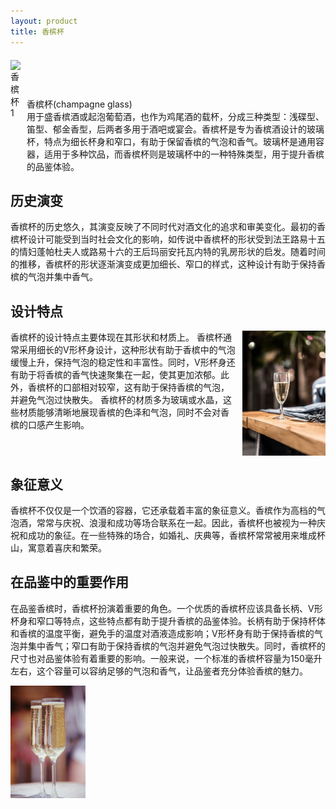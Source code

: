 ```yaml
---
layout: product
title: 香槟杯
---
```


<div style="display:flex;align-items:flex-end;margin-top:20px">
<img src="/assets/css/B5.jpg" class="img-fluid" alt="香槟杯1" style="height:180px;"/>
<div style="margin-left:10px">
<div class="glass-title">香槟杯(champagne glass)</div>
用于盛香槟酒或起泡葡萄酒，也作为鸡尾酒的载杯，分成三种类型：浅碟型、笛型、郁金香型，后两者多用于酒吧或宴会。香槟杯是专为香槟酒设计的玻璃杯，特点为细长杯身和窄口，有助于保留香槟的气泡和香气。玻璃杯是通用容器，适用于多种饮品，而香槟杯则是玻璃杯中的一种特殊类型，用于提升香槟的品鉴体验。
</div>
</div>



## 历史演变

香槟杯的历史悠久，其演变反映了不同时代对酒文化的追求和审美变化。最初的香槟杯设计可能受到当时社会文化的影响，如传说中香槟杯的形状受到法王路易十五的情妇蓬帕杜夫人或路易十六的王后玛丽安托瓦内特的乳房形状的启发。随着时间的推移，香槟杯的形状逐渐演变成更加细长、窄口的样式，这种设计有助于保持香槟的气泡并集中香气。


## 设计特点


<div style="display:flex">
<div style="margin-right:10px">香槟杯的设计特点主要体现在其形状和材质上。
香槟杯通常采用细长的V形杯身设计，这种形状有助于香槟中的气泡缓慢上升，保持气泡的稳定性和丰富性。同时，V形杯身还有助于将香槟的香气快速聚集在一起，使其更加浓郁。此外，香槟杯的口部相对较窄，这有助于保持香槟的气泡，并避免气泡过快散失。
香槟杯的材质多为玻璃或水晶，这些材质能够清晰地展现香槟的色泽和气泡，同时不会对香槟的口感产生影响。</div>
<img src="/assets/css/images/glass/glass-1-2.jpg" class="img-fluid" alt="香槟杯2" style="height: 200px;"/>

</div>


## 象征意义

香槟杯不仅仅是一个饮酒的容器，它还承载着丰富的象征意义。香槟作为高档的气泡酒，常常与庆祝、浪漫和成功等场合联系在一起。因此，香槟杯也被视为一种庆祝和成功的象征。在一些特殊的场合，如婚礼、庆典等，香槟杯常常被用来堆成杯山，寓意着喜庆和繁荣。

## 在品鉴中的重要作用

在品鉴香槟时，香槟杯扮演着重要的角色。一个优质的香槟杯应该具备长柄、V形杯身和窄口等特点，这些特点都有助于提升香槟的品鉴体验。长柄有助于保持杯体和香槟的温度平衡，避免手的温度对酒液造成影响；V形杯身有助于保持香槟的气泡并集中香气；窄口有助于保持香槟的气泡并避免气泡过快散失。同时，香槟杯的尺寸也对品鉴体验有着重要的影响。一般来说，一个标准的香槟杯容量为150毫升左右，这个容量可以容纳足够的气泡和香气，让品鉴者充分体验香槟的魅力。

<img src="/assets/css/images/glass/glass-1-1.jpg" class="img-fluid" alt="香槟杯1" style="height:180px;"/>